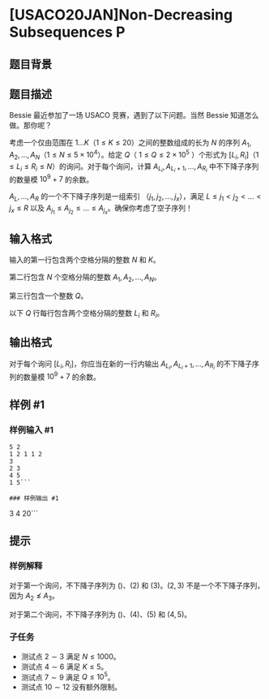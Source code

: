 # [USACO20JAN]Non-Decreasing Subsequences P

## 题目背景



## 题目描述

Bessie 最近参加了一场 USACO 竞赛，遇到了以下问题。当然 Bessie 知道怎么做。那你呢？

考虑一个仅由范围在 $1 \ldots K$（$1 \leq K \leq 20$）之间的整数组成的长为 $N$ 的序列 $A_1,A_2, \ldots ,A_N$（$1 \leq N \leq 5 \times 10^4$）。给定 $Q$（ $1 \leq Q \leq 2 \times 10^5$ ）个形式为 $[L_i,R_i]$（$1 \leq L_i \leq R_i \leq N$）的询问。对于每个询问，计算 $A_{L_i},A_{L_i+1}, \ldots ,A_{R_i}$ 中不下降子序列的数量模 $10^9+7$ 的余数。

$A_L,\ldots ,A_R$ 的一个不下降子序列是一组索引 （$j_1,j_2, \ldots ,j_x$），满足 $L\le j_1<j_2<\ldots<j_x\le R$ 以及 $A_{j_1}\le A_{j_2}\le \ldots \le A_{j_x}$。确保你考虑了空子序列！

## 输入格式

输入的第一行包含两个空格分隔的整数 $N$ 和 $K$。

第二行包含 $N$ 个空格分隔的整数 $A_1,A_2, \ldots ,A_N$。

第三行包含一个整数 $Q$。

以下 $Q$ 行每行包含两个空格分隔的整数 $L_i$ 和 $R_i$。

## 输出格式

对于每个询问 $[L_i,R_i]$，你应当在新的一行内输出 $A_{L_i},A_{L_i+1},\ldots, A_{R_i}$ 的不下降子序列的数量模 $10^9+7$ 的余数。

## 样例 #1

### 样例输入 #1
```
5 2
1 2 1 1 2
3
2 3
4 5
1 5```

### 样例输出 #1

```
3
4
20```

## 提示

### 样例解释

对于第一个询问，不下降子序列为 $()$、$(2)$ 和 $(3)$。$(2,3)$ 不是一个不下降子序列，因为 $A_2\not \le A_3$。

对于第二个询问，不下降子序列为 $()$、$(4)$、$(5)$ 和 $(4,5)$。

### 子任务

- 测试点 $2 \sim 3$ 满足 $N \leq 1000$。
- 测试点 $4 \sim 6$ 满足 $K \leq 5$。
- 测试点 $7 \sim 9$ 满足 $Q \leq 10^5$。
- 测试点 $10 \sim 12$ 没有额外限制。
